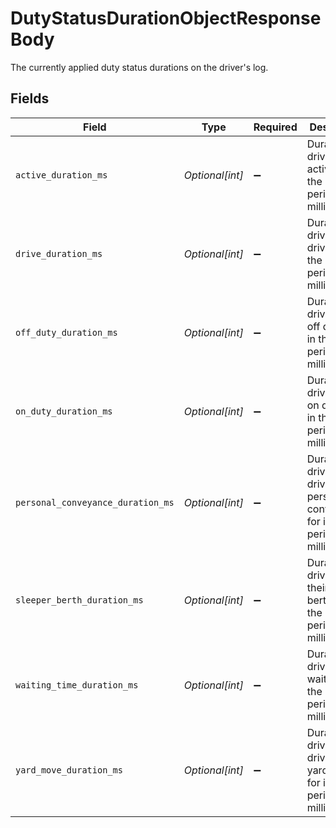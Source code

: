 # DutyStatusDurationObjectResponseBody

The currently applied duty status durations on the driver's log.


## Fields

| Field                                                                                          | Type                                                                                           | Required                                                                                       | Description                                                                                    | Example                                                                                        |
| ---------------------------------------------------------------------------------------------- | ---------------------------------------------------------------------------------------------- | ---------------------------------------------------------------------------------------------- | ---------------------------------------------------------------------------------------------- | ---------------------------------------------------------------------------------------------- |
| `active_duration_ms`                                                                           | *Optional[int]*                                                                                | :heavy_minus_sign:                                                                             | Duration the driver was active for in the log period in milliseconds.                          | 38825000                                                                                       |
| `drive_duration_ms`                                                                            | *Optional[int]*                                                                                | :heavy_minus_sign:                                                                             | Duration the driver was driving for in the log period in milliseconds.                         | 31970000                                                                                       |
| `off_duty_duration_ms`                                                                         | *Optional[int]*                                                                                | :heavy_minus_sign:                                                                             | Duration the driver was off duty for in the log period in milliseconds.                        | 20555000                                                                                       |
| `on_duty_duration_ms`                                                                          | *Optional[int]*                                                                                | :heavy_minus_sign:                                                                             | Duration the driver was on duty for in the log period in milliseconds.                         | 5423000                                                                                        |
| `personal_conveyance_duration_ms`                                                              | *Optional[int]*                                                                                | :heavy_minus_sign:                                                                             | Duration the driver was driving for personal conveyance for in the log period in milliseconds. | 4358000                                                                                        |
| `sleeper_berth_duration_ms`                                                                    | *Optional[int]*                                                                                | :heavy_minus_sign:                                                                             | Duration the driver was in their sleeper berth for in the log period in milliseconds.          | 27020000                                                                                       |
| `waiting_time_duration_ms`                                                                     | *Optional[int]*                                                                                | :heavy_minus_sign:                                                                             | Duration the driver was waiting for in the log period in milliseconds.                         | 1560000                                                                                        |
| `yard_move_duration_ms`                                                                        | *Optional[int]*                                                                                | :heavy_minus_sign:                                                                             | Duration the driver was driving for yard moves for in the log period in milliseconds.          | 1432000                                                                                        |